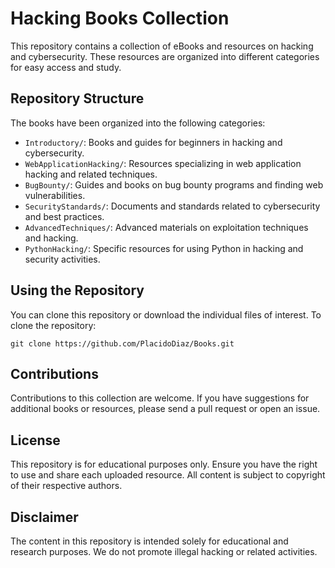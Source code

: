 # Hacking Books Collection

This repository contains a collection of eBooks and resources on hacking and cybersecurity. These resources are organized into different categories for easy access and study.

## Repository Structure

The books have been organized into the following categories:

- `Introductory/`: Books and guides for beginners in hacking and cybersecurity.
- `WebApplicationHacking/`: Resources specializing in web application hacking and related techniques.
- `BugBounty/`: Guides and books on bug bounty programs and finding web vulnerabilities.
- `SecurityStandards/`: Documents and standards related to cybersecurity and best practices.
- `AdvancedTechniques/`: Advanced materials on exploitation techniques and hacking.
- `PythonHacking/`: Specific resources for using Python in hacking and security activities.

## Using the Repository

You can clone this repository or download the individual files of interest. To clone the repository:

````
git clone https://github.com/PlacidoDiaz/Books.git
````
## Contributions
Contributions to this collection are welcome. If you have suggestions for additional books or resources, please send a pull request or open an issue.

## License
This repository is for educational purposes only. Ensure you have the right to use and share each uploaded resource. All content is subject to copyright of their respective authors.

## Disclaimer
The content in this repository is intended solely for educational and research purposes. We do not promote illegal hacking or related activities.
